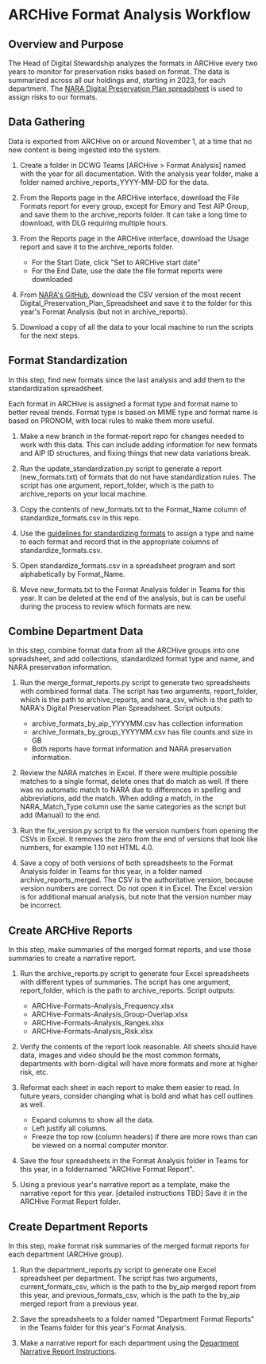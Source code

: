  # ARCHive Format Analysis Workflow
 
## Overview and Purpose

The Head of Digital Stewardship analyzes the formats in ARCHive every two years 
to monitor for preservation risks based on format.
The data is summarized across all our holdings and, starting in 2023, for each department.
The [NARA Digital Preservation Plan spreadsheet](https://github.com/usnationalarchives/digital-preservation) 
is used to assign risks to our formats.

## Data Gathering

Data is exported from ARCHive on or around November 1, at a time that no new content is being ingested into the system.

1. Create a folder in DCWG Teams [ARCHive > Format Analysis] named with the year for all documentation. 
   With the analysis year folder, make a folder named archive_reports_YYYY-MM-DD for the data.


2. From the Reports page in the ARCHive interface, download the File Formats report for every group, 
   except for Emory and Test AIP Group, and save them to the archive_reports folder. 
   It can take a long time to download, with DLG requiring multiple hours.


3. From the Reports page in the ARCHive interface, download the Usage report and save it to the archive_reports folder.
   - For the Start Date, click "Set to ARCHive start date"
   - For the End Date, use the date the file format reports were downloaded


4. From [NARA's GitHub](https://github.com/usnationalarchives/digital-preservation), 
   download the CSV version of the most recent Digital_Preservation_Plan_Spreadsheet 
   and save it to the folder for this year's Format Analysis (but not in archive_reports). 


5. Download a copy of all the data to your local machine to run the scripts for the next steps.

## Format Standardization

In this step, find new formats since the last analysis and add them to the standardization spreadsheet.

Each format in ARCHive is assigned a format type and format name to better reveal trends.
Format type is based on MIME type and format name is based on PRONOM, with local rules to make them more useful.

1. Make a new branch in the format-report repo for changes needed to work with this data. 
   This can include adding information for new formats and AIP ID structures, 
   and fixing things that new data variations break.


2. Run the update_standardization.py script to generate a report (new_formats.txt) of formats that do not have standardization rules. 
   The script has one argument, report_folder, which is the path to archive_reports on your local machine.


3. Copy the contents of new_formats.txt to the Format_Name column of standardize_formats.csv in this repo.


4. Use the [guidelines for standardizing formats](standardize_formats_guidelines.md) to assign a type and name to each format 
   and record that in the appropriate columns of standardize_formats.csv.


5. Open standardize_formats.csv in a spreadsheet program and sort alphabetically by Format_Name.


6. Move new_formats.txt to the Format Analysis folder in Teams for this year. 
   It can be deleted at the end of the analysis, but is can be useful during the process to review which formats are new.

## Combine Department Data

In this step, combine format data from all the ARCHive groups into one spreadsheet,
and add collections, standardized format type and name, and NARA preservation information.

1. Run the merge_format_reports.py script to generate two spreadsheets with combined format data. 
   The script has two arguments, report_folder, which is the path to archive_reports, 
   and nara_csv, which is the path to NARA's Digital Preservation Plan Spreadsheet. Script outputs:
   - archive_formats_by_aip_YYYYMM.csv has collection information
   - archive_formats_by_group_YYYYMM.csv has file counts and size in GB
   - Both reports have format information and NARA preservation information.


2. Review the NARA matches in Excel. 
   If there were multiple possible matches to a single format, delete ones that do match as well. 
   If there was no automatic match to NARA due to differences in spelling and abbreviations, add the match. 
   When adding a match, in the NARA_Match_Type column use the same categories as the script but add (Manual) to the end.


3. Run the fix_version.py script to fix the version numbers from opening the CSVs in Excel. 
   It removes the zero from the end of versions that look like numbers, for example 1.10 not HTML 4.0.


4. Save a copy of both versions of both spreadsheets to the Format Analysis folder in Teams for this year,
   in a folder named archive_reports_merged. 
   The CSV is the authoritative version, because version numbers are correct. Do not open it in Excel. 
   The Excel version is for additional manual analysis, but note that the version number may be incorrect.

## Create ARCHive Reports

In this step, make summaries of the merged format reports, and use those summaries to create a narrative report.

1. Run the archive_reports.py script to generate four Excel spreadsheets with different types of summaries. 
   The script has one argument, report_folder, which is the path to archive_reports. Script outputs:
   - ARCHive-Formats-Analysis_Frequency.xlsx
   - ARCHive-Formats-Analysis_Group-Overlap.xlsx
   - ARCHive-Formats-Analysis_Ranges.xlsx
   - ARCHive-Formats-Analysis_Risk.xlsx


2. Verify the contents of the report look reasonable. 
   All sheets should have data, images and video should be the most common formats, 
   departments with born-digital will have more formats and more at higher risk, etc. 


3. Reformat each sheet in each report to make them easier to read.
   In future years, consider changing what is bold and what has cell outlines as well.
   - Expand columns to show all the data.
   - Left justify all columns.
   - Freeze the top row (column headers) if there are more rows than can be viewed on a normal computer monitor.


4. Save the four spreadsheets in the Format Analysis folder in Teams for this year, in a foldernamed "ARCHive Format Report".


5. Using a previous year's narrative report as a template, make the narrative report for this year. [detailed instructions TBD] 
   Save it in the ARCHive Format Report folder.
 
## Create Department Reports

In this step, make format risk summaries of the merged format reports for each department (ARCHive group).

1. Run the department_reports.py script to generate one Excel spreadsheet per department. 
   The script has two arguments, current_formats_csv, which is the path to the by_aip merged report from this year,
   and previous_formats_csv, which is the path to the by_aip merged report from a previous year.


2. Save the spreadsheets to a folder named "Department Format Reports" in the Teams folder for this year's Format Analysis.


3. Make a narrative report for each department using the [Department Narrative Report Instructions](department_narrative_report_instructions.md).